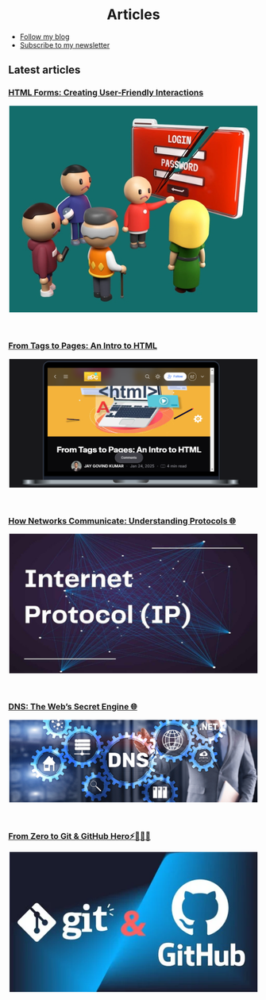 <h1 align="center">Articles</h1>

- [Follow my blog](https://hashnode.com/@jay-govind)
- [Subscribe to my newsletter](https://jaygovind-blogs.hashnode.dev/newsletter)


## Latest articles

### [HTML Forms: Creating User-Friendly Interactions](https://jaygovind-blogs.hashnode.dev/html-forms)

  <a href="https://jaygovind-blogs.hashnode.dev/html-forms">
      <p align=center>
      <img width = "500px" alt="network check karo apna" src="./assets/htmlForms.png">
    <p>
  </a>

<br>

### [From Tags to Pages: An Intro to HTML](https://jaygovind-blogs.hashnode.dev/html-basics)

  <a href="https://jaygovind-blogs.hashnode.dev/html-basics">
      <p align=center>
      <img width = "500px" alt="network check karo apna" src="./assets/html.png">
    <p>
  </a>

<br>

### [How Networks Communicate: Understanding Protocols 🌐](https://jaygovind-blogs.hashnode.dev/how-networks-communicate-understanding-protocols)

  <a href="https://jaygovind-blogs.hashnode.dev/how-networks-communicate-understanding-protocols">
      <p align=center>
      <img width = "500px" alt="network check karo apna" src="./assets/ip.png">
    <p>
  </a>

<br>

### [DNS: The Web’s Secret Engine 🌐](https://jaygovind-blogs.hashnode.dev/dns-the-webs-secret-engine)

  <a href="https://jaygovind-blogs.hashnode.dev/dns-the-webs-secret-engine">
      <p align=center>
      <img width = "500px" alt="network check karo apna" src="./assets/dns.png">
    <p>
  </a>

<br>

### [From Zero to Git & GitHub Hero⚡👨🏼‍💻](https://jaygovind-blogs.hashnode.dev/from-zero-to-git-github-hero)

  <a href="https://jaygovind-blogs.hashnode.dev/from-zero-to-git-github-hero">
      <p align=center>
      <img width = "500px" alt="network check karo apna" src="./assets/gitGithub.png">
    <p>
  </a>

<br>